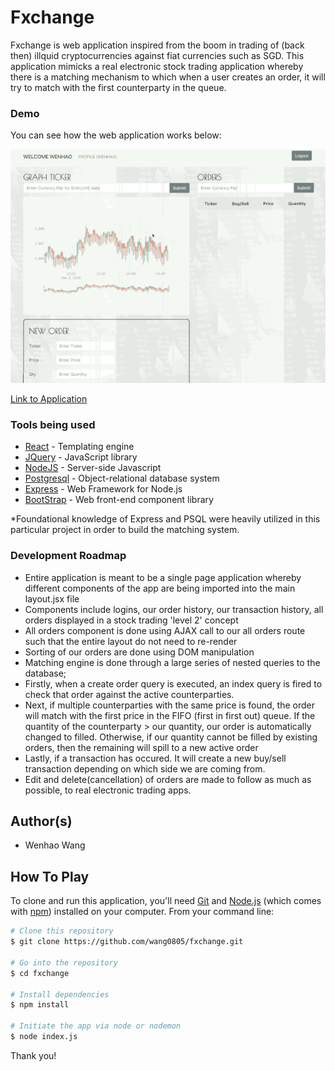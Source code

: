 # Fxchange

Fxchange is web application inspired from the boom in trading of (back then) illquid cryptocurrencies against fiat currencies such as SGD. This application mimicks a real electronic stock trading application whereby there is a matching mechanism to which when a user creates an order, it will try to match with the first counterparty in the queue.

### Demo

You can see how the web application works below:

![GIF](https://github.com/wang0805/fxchange/blob/master/public/images/02.gif)

[Link to Application](https://enigmatic-basin-19796.herokuapp.com/)

### Tools being used
- [React](https://reactjs.org/) - Templating engine
- [JQuery](https://jquery.com/) - JavaScript library
- [NodeJS](http://nodejs.org) - Server-side Javascript
- [Postgresql](https://www.postgresql.org/) - Object-relational database system
- [Express](https://expressjs.com/) - Web Framework for Node.js
- [BootStrap](https://getbootstrap.com/) - Web front-end component library

*Foundational knowledge of Express and PSQL were heavily utilized in this particular project in order to build the matching system. 

### Development Roadmap

- Entire application is meant to be a single page application whereby different components of the app are being imported into the main layout.jsx file
- Components include logins, our order history, our transaction history, all orders displayed in a stock trading 'level 2' concept
- All orders component is done using AJAX call to our all orders route such that the entire layout do not need to re-render
- Sorting of our orders are done using DOM manipulation
- Matching engine is done through a large series of nested queries to the database;
- Firstly, when a create order query is executed, an index query is fired to check that order against the active counterparties.
- Next, if multiple counterparties with the same price is found, the order will match with the first price in the FIFO (first in first out) queue. If the quantity of the counterparty > our quantity, our order is automatically changed to filled. Otherwise, if our quantity cannot be filled by existing orders, then the remaining will spill to a new active order
- Lastly, if a transaction has occured. It will create a new buy/sell transaction depending on which side we are coming from.
- Edit and delete(cancellation) of orders are made to follow as much as possible, to real electronic trading apps. 

## Author(s)

- Wenhao Wang

## How To Play

To clone and run this application, you'll need [Git](https://git-scm.com) and [Node.js](https://nodejs.org/en/download/) (which comes with [npm](http://npmjs.com)) installed on your computer. From your command line:

```bash
# Clone this repository
$ git clone https://github.com/wang0805/fxchange.git

# Go into the repository
$ cd fxchange

# Install dependencies
$ npm install

# Initiate the app via node or nodemon
$ node index.js
```

Thank you!
